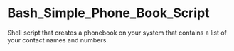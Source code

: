 # Bash_Simple_Phone_Book_Script
Shell script that creates a phonebook on your system that contains a list of your contact names and numbers.
